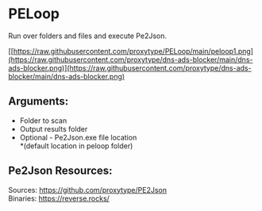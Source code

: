 # PELoop
Run over folders and files and execute Pe2Json.

[[https://raw.githubusercontent.com/proxytype/PELoop/main/peloop1.png](https://raw.githubusercontent.com/proxytype/dns-ads-blocker/main/dns-ads-blocker.png)](https://raw.githubusercontent.com/proxytype/dns-ads-blocker/main/dns-ads-blocker.png)


## Arguments:
- Folder to scan
- Output results folder
- Optional - Pe2Json.exe file location <br>
  *(default location in peloop folder)


## Pe2Json Resources:<br>
  Sources: https://github.com/proxytype/PE2Json<br>
  Binaries: https://reverse.rocks/

